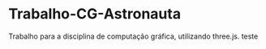 # Trabalho-CG-Astronauta
Trabalho para a disciplina de computação gráfica, utilizando three.js.
teste

